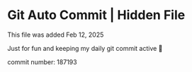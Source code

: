 # Git Auto Commit | Hidden File

This file was added Feb 12, 2025

Just for fun and keeping my daily git commit active 🤪

commit number: 187193
